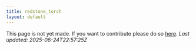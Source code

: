 ```yaml
---
title: redstone_torch
layout: default
---
```


This page is not yet made. If you want to contribute please do so [here](https://github.com/CrazyH2/Bigstone/blob/wiki/components/redstone_torch.md).
_Last updated: 2025-06-24T22:57:25Z_
